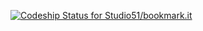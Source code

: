 [ ![Codeship Status for Studio51/bookmark.it](https://www.codeship.io/projects/c38d8500-20d8-0132-0e7d-7209ebefa101/status)](https://www.codeship.io/projects/36096)
